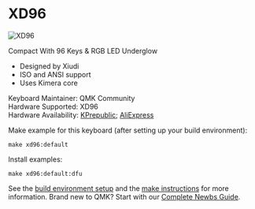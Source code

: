 # XD96

![XD96](https://cdn.shopify.com/s/files/1/2711/4238/products/xd96_pcb_1024x1024.jpg?v=1515425370)

Compact With 96 Keys & RGB LED Underglow
- Designed by Xiudi
- ISO and ANSI support
- Uses Kimera core

Keyboard Maintainer: QMK Community  
Hardware Supported: XD96  
Hardware Availability: [KPrepublic](https://kprepublic.com/products/xd96-pcb-90-custom-mechanical-keyboard-supports-tkg-tools-underglow-rgb-programmed); [AliExpress](https://aliexpress.com/item/cospad-Custom-Mechanical-Keyboard-Kit-up-tp-24-keys-Supports-TKG-TOOLS-Underglow-RGB-PCB-20/32818383873.html)

Make example for this keyboard (after setting up your build environment):

    make xd96:default

Install examples:

    make xd96:default:dfu

See the [build environment setup](https://docs.qmk.fm/#/getting_started_build_tools) and the [make instructions](https://docs.qmk.fm/#/getting_started_make_guide) for more information. Brand new to QMK? Start with our [Complete Newbs Guide](https://docs.qmk.fm/#/newbs).
